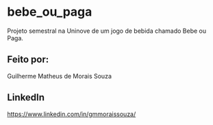 # bebe_ou_paga

Projeto semestral na Uninove de um jogo de bebida chamado Bebe ou Paga.

## Feito por:
Guilherme Matheus de Morais Souza

## LinkedIn
https://www.linkedin.com/in/gmmoraissouza/
